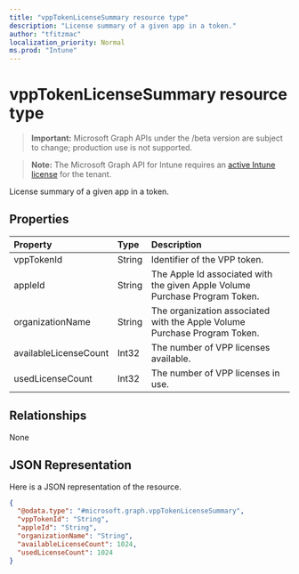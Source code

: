 ```yaml
---
title: "vppTokenLicenseSummary resource type"
description: "License summary of a given app in a token."
author: "tfitzmac"
localization_priority: Normal
ms.prod: "Intune"
---
```


# vppTokenLicenseSummary resource type

> **Important:** Microsoft Graph APIs under the /beta version are subject to change; production use is not supported.

> **Note:** The Microsoft Graph API for Intune requires an [active Intune license](https://go.microsoft.com/fwlink/?linkid=839381) for the tenant.

License summary of a given app in a token.

## Properties
|Property|Type|Description|
|:---|:---|:---|
|vppTokenId|String|Identifier of the VPP token.|
|appleId|String|The Apple Id associated with the given Apple Volume Purchase Program Token.|
|organizationName|String|The organization associated with the Apple Volume Purchase Program Token.|
|availableLicenseCount|Int32|The number of VPP licenses available.|
|usedLicenseCount|Int32|The number of VPP licenses in use.|

## Relationships
None

## JSON Representation
Here is a JSON representation of the resource.
<!-- {
  "blockType": "resource",
  "@odata.type": "microsoft.graph.vppTokenLicenseSummary"
}
-->
``` json
{
  "@odata.type": "#microsoft.graph.vppTokenLicenseSummary",
  "vppTokenId": "String",
  "appleId": "String",
  "organizationName": "String",
  "availableLicenseCount": 1024,
  "usedLicenseCount": 1024
}
```





